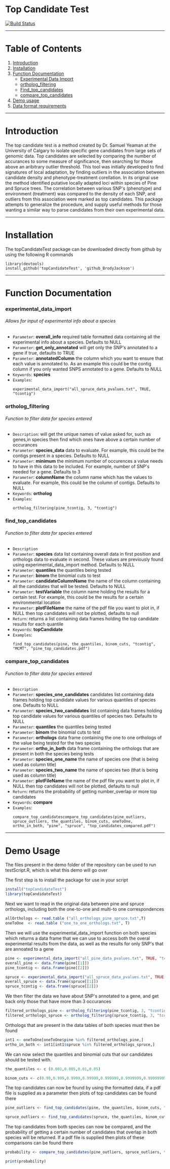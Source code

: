 # **Top Candidate Test**

[![Build Status](https://travis-ci.org/joemccann/dillinger.svg?branch=master)](https://travis-ci.org/joemccann/dillinger)

--- 


# Table of Contents
1. [Introduction](#introduction)
2. [Installation](#install)
3. [Function Documentation](#functiondocumentation)
   + [Experimental Data Import](#experimentaldataimport)
   + [ortholog_filtering](#orthologfiltering)
   + [Find_top_candidates](#findcandidates)
   + [compare_top_candidates](#compare)
4. [Demo usage](#demousage)
5. [Data format requirements](#dataformat)

--- 
 <a name="introduction"></a>
# Introduction

The top candidate test is a method created by Dr. Samuel Yeaman at the University of Calgary to isolate specific gene candidates from large sets of genomic data. Top candidates are selected by comparing the number of accurances to some measure of significance, then searching for those above an aribitrary outlier threshold. This tool was initially developed to find signatures of local adaptation, by finding outliers in the association between candidate density and phenotype-treatment corellation. In its original use the method identified putative locally adapted loci within species of Pine and Spruce trees. The correlation between various SNP's (phenotype) and environment (treatment) was compared to the density of each SNP, and outliers from this association were marked as top candidates. This package attempts to generalize the procedure, and supply useful methods for those wanting a similar way to parse candidates from their own experimental data. 

---
<a name="install"></a>
# Installation
The topCandidateTest package can be downloaded directly from github by using the following R commands

```
library(devtools)
install_github('topCandidateTest', 'github_BrodyJackson')
```

---

<a name="functiondocumentation"></a>
# Function Documentation 
<a name="experimentaldataimport"></a>
### experimental_data_import
###### Allows for input of experimental info about a species
  -  `Parameter`:  **overall_info** 
     required table formatted data containing all the experimental info about a species. Defaults to NULL
   - `Parameter`: **get_only_annotated**
     will get only the SNP's annotated to a gene if true, defaults to TRUE
  - `Parameter`: **annotatedColumn**
     the column which you want to ensure that each value is annotated to. As an example this could be the contig column if you only wanted SNPS annotated to a gene. Defaults to NULL
  - `Keywords`: **species** 
  - `Examples`:
      ```
      experimental_data_import("all_spruce_data_pvalues.txt", TRUE, "tcontig")
      ```
<a name="orthologfiltering"></a>
### ortholog_filtering
###### Function to filter data for species entered
  -  `Description`:
     will get the unique names of value asked for, such as genes,in species then find which ones have above a certain number of occurances
   - `Parameter`: **species_data**
     data to evaluate. For example, this could be the contigs present in a species. Defaults to NULL
  - `Parameter`: **minimum**
     the minimum number of occurences a value needs to have in this data to be included. For example, number of SNP's needed for a gene. Defaults to 3
  - `Parameter`: **columnName**
     the column name which has the values to evaluate. For example, this could be the column of contigs. Defaults to NULL
  - `Keywords`: **ortholog** 
  - `Examples`: 
      ```
      ortholog_filtering(pine_tcontig, 3, "tcontig")
      ```
<a name="findcandidates"></a>
### find_top_candidates
###### Function to filter data for species entered
  -  `Description`
   - `Parameter`: **species**
     data list containing overall data in first position and orthologs data to evaluate in second. These values are previously found using experimental_data_import method. Defaults to NULL
  - `Parameter`: **quantiles**
     the quantiles being tested
  - `Parameter`: **binom**
     the binomial cuts to test
  - `Parameter`: **candidateColumnName**
     the name of the column containing all the candidates that will be tested. Defaults to NULL
  - `Parameter`: **testVariable**
     the column name holding the results for a certain test. For example, this could be the results for a certain environmental location
  - `Parameter`: **plotFileName**
     the name of the pdf file you want to plot in, if NULL then top candidates will not be plotted, defaults to null
  - `Return`: 
     returns a list containing data frames holding the top candidate results for each quantile
  - `Keywords`: **topCandidate** 
  - `Examples`: 
      ```
      find_top_candidates(pine, the_quantiles, binom_cuts, "tcontig", "MCMT", "pine_top_candidates.pdf")
      ```


<a name="compare"></a>
### compare_top_candidates
###### Function to filter data for species entered
  -  `Description`
   - `Parameter`: **species_one_candidates**
     candidates list containing data frames holding top candidate values for various quantiles of species one. Defaults to NULL
  - `Parameter`: **species_two_candidates**
     list containing data frames holding top candidate values for various quantiles of species two. Defaults to NULL
  - `Parameter`: **quantiles**
     the quantiles being tested
  - `Parameter`: **binom**
     the binomial cuts to test
  - `Parameter`: **orthologs**
     data frame containing the one to one orthologs of the value being tested for the two species
  - `Parameter`: **ortho_in_both**
     data frame containing the orthologs that are present in both the species being tests
  - `Parameter`: **species_one_name**
     the name of species one (that is being used as column title)
   - `Parameter`: **species_two_name**
     the name of species two (that is being used as column title)
   - `Parameter`: **plotFileName**
     the name of the pdf file you want to plot in, if NULL then top candidates will not be plotted, defaults to null
  - `Return`: 
     returns the probability of getting number_overlap or more top candidates
  - `Keywords`: **compare** 
  - `Examples`: 
    ```
    compare_top_candidatescompare_top_candidates(pine_outliers, spruce_outliers, the_quantiles, binom_cuts, oneToOne, ortho_in_both, "pine", "spruce", "top_candidates_compared.pdf")
    ```


---
<a name="demousage"></a>
# Demo Usage

The files present in the demo folder of the repository can be used to run testScript.R, which is what this demo will go over

The first step is to install the package for use in your script
```R
install("topCandidateTest")
library(topCandidateTest)
```
Next we want to read in the original data between pine and spruce orthologs, including both the one-to-one and multi-to one correspondences
```R
allOrthologs <- read.table ("all_orthologs_pine_spruce.txt",T)
oneToOne  <- read.table ("one_to_one_orthologs.txt", T)
```
Then we will use the experimental_data_import function on both species which returns a data frame that we can use to access both the overal experimental results from the data, as well as the results for only SNP's that are annoated to a gene
```R
pine <- experimental_data_import("all_pine_data_pvalues.txt", TRUE, "tcontig")
overall_pine <- data.frame(pine[[1]])
pine_tcontig <- data.frame(pine[[2]])

spruce <- experimental_data_import("all_spruce_data_pvalues.txt", TRUE, "tcontig")
overall_spruce <- data.frame(spruce[[1]])
spruce_tcontig <- data.frame(spruce[[2]])
```
We then filter the data we have about SNP's annotated to a gene, and get back only those that have more than 3 occurances
```R
filtered_orthologs_pine <- ortholog_filtering(pine_tcontig, 3, "tcontig")
filtered_orthologs_spruce <- ortholog_filtering(spruce_tcontig, 3, "tcontig")
```
Orthologs that are present in the data tables of both species must then be found
```R
int1 <- oneToOne[oneToOne$pine %in% filtered_orthologs_pine,]
ortho_in_both <- int1[int1$spruce %in% filtered_orthologs_spruce,]
```
We can now select the quantiles and binomial cuts that our candidates should be tested with.
```R
the_quantiles <- c (0.001,0.005,0.01,0.05)

binom_cuts <- c(0.99,0.999,0.9999,0.99999,0.999999,0.9999999,0.99999999,0.999999999)
```
The top candidates can now be found by using the formatted data, if a pdf file is supplied as a parameter then plots of top candidates can be found there
```R
pine_outliers <- find_top_candidates(pine, the_quantiles, binom_cuts, "tcontig", "MCMT", "pine_top_candidates.pdf")

spruce_outliers <- find_top_candidates(spruce, the_quantiles, binom_cuts, "tcontig", "MCMT", "spruce_top_candidates.pdf")
```
The top candidates from both species can now be compared, and the probability of getting a certain number of candidates that overlap in both species will be returned. If a pdf file is supplied then plots of these comparisons can be found there
```R
probability <- compare_top_candidates(pine_outliers, spruce_outliers, the_quantiles, binom_cuts, oneToOne, ortho_in_both, "pine", "spruce", "top_candidates_compared.pdf")

print(probability)
```
